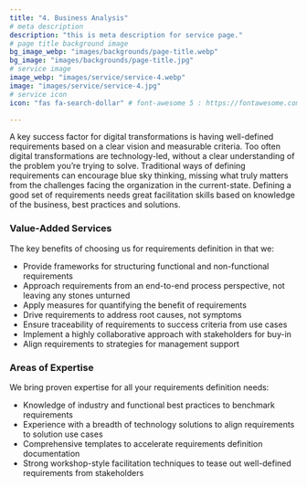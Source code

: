 ```yaml
---
title: "4. Business Analysis"
# meta description
description: "this is meta description for service page."
# page title background image
bg_image_webp: "images/backgrounds/page-title.webp"
bg_image: "images/backgrounds/page-title.jpg"
# service image
image_webp: "images/service/service-4.webp"
image: "images/service/service-4.jpg"
# service icon
icon: "fas fa-search-dollar" # font-awesome 5 : https://fontawesome.com/icons/

---
```


A key success factor for digital transformations is having well-defined requirements based on a clear vision and measurable criteria. Too often digital transformations are technology-led, without a clear understanding of the problem you’re trying to solve. Traditional ways of defining requirements can encourage blue sky thinking, missing what truly matters from the challenges facing the organization in the current-state. Defining a good set of requirements needs great facilitation skills based on knowledge of the business, best practices and solutions.

### Value-Added Services

The key benefits of choosing us for requirements definition in that we:
-	Provide frameworks for structuring functional and non-functional requirements
-	Approach requirements from an end-to-end process perspective, not leaving any stones unturned
-	Apply measures for quantifying the benefit of requirements
-	Drive requirements to address root causes, not symptoms 
-	Ensure traceability of requirements to success criteria from use cases
-	Implement a highly collaborative approach with stakeholders for buy-in
-	Align requirements to strategies for management support


### Areas of Expertise

We bring proven expertise for all your requirements definition needs:
-	Knowledge of industry and functional best practices to benchmark requirements
-	Experience with a breadth of technology solutions to align requirements to solution use cases
-	Comprehensive templates to accelerate requirements definition documentation
-	Strong workshop-style facilitation techniques to tease out well-defined requirements from stakeholders